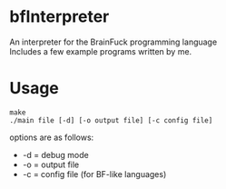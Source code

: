 # bfInterpreter  
An interpreter for the BrainFuck programming language  
Includes a few example programs written by me.
# Usage
    make  
    ./main file [-d] [-o output file] [-c config file]  
options are as follows:  
* -d = debug mode  
* -o = output file  
* -c = config file (for BF-like languages)  
